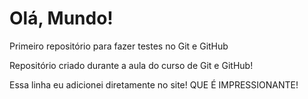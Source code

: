 # Olá, Mundo!
Primeiro repositório para fazer testes no Git e GitHub

Repositório criado durante a aula do curso de Git e GitHub!

Essa linha eu adicionei diretamente no site! QUE É IMPRESSIONANTE!

